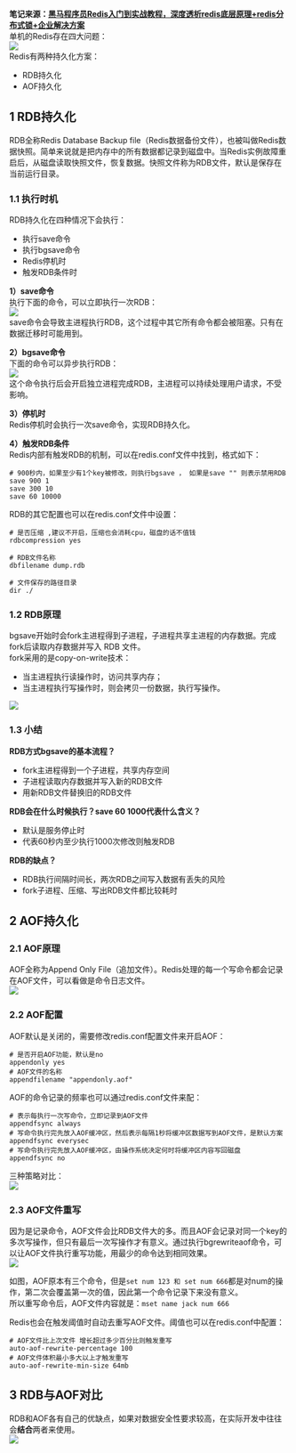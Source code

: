 **笔记来源：**[**黑马程序员Redis入门到实战教程，深度透析redis底层原理+redis分布式锁+企业解决方案**](https://www.bilibili.com/video/BV1cr4y1671t/?spm_id_from=333.337.search-card.all.click&vd_source=e8046ccbdc793e09a75eb61fe8e84a30)<br />单机的Redis存在四大问题：<br />![](https://cdn.nlark.com/yuque/0/2022/png/22334924/1664532308215-177308fc-c6d9-4564-bdd9-fceda380b08b.png#averageHue=%23f1e4e4&clientId=u64bd80a6-af81-4&errorMessage=unknown%20error&height=361&id=g0OM1&originHeight=480&originWidth=1154&originalType=binary&ratio=1&rotation=0&showTitle=false&status=error&style=none&taskId=u4a43e91e-128e-47cb-9b9a-d1b292fd8f5&title=&width=868)<br />Redis有两种持久化方案：

- RDB持久化
- AOF持久化
## 1 RDB持久化
RDB全称Redis Database Backup file（Redis数据备份文件），也被叫做Redis数据快照。简单来说就是把内存中的所有数据都记录到磁盘中。当Redis实例故障重启后，从磁盘读取快照文件，恢复数据。快照文件称为RDB文件，默认是保存在当前运行目录。
### 1.1 执行时机
RDB持久化在四种情况下会执行：

- 执行save命令
- 执行bgsave命令
- Redis停机时
- 触发RDB条件时

**1）save命令**<br />执行下面的命令，可以立即执行一次RDB：<br />![](https://cdn.nlark.com/yuque/0/2022/png/22334924/1664532308202-3ee51825-22a2-4812-ba2e-a3f1705e24c4.png#averageHue=%23042d49&clientId=u64bd80a6-af81-4&errorMessage=unknown%20error&height=105&id=xX9R9&originHeight=193&originWidth=1108&originalType=binary&ratio=1&rotation=0&showTitle=false&status=error&style=none&taskId=u9652382a-beab-4d79-a513-814f491ff87&title=&width=601)<br />save命令会导致主进程执行RDB，这个过程中其它所有命令都会被阻塞。只有在数据迁移时可能用到。

**2）bgsave命令**<br />下面的命令可以异步执行RDB：<br />![](https://cdn.nlark.com/yuque/0/2022/png/22334924/1664532308120-09d52bc6-d8d5-4c4c-ac7a-ec33a94386ea.png#averageHue=%23042d48&clientId=u64bd80a6-af81-4&errorMessage=unknown%20error&height=62&id=Gynzu&originHeight=112&originWidth=1157&originalType=binary&ratio=1&rotation=0&showTitle=false&status=error&style=none&taskId=u830c8df7-dcde-416c-9f21-975e2d92bfb&title=&width=642)<br />这个命令执行后会开启独立进程完成RDB，主进程可以持续处理用户请求，不受影响。

**3）停机时**<br />Redis停机时会执行一次save命令，实现RDB持久化。

**4）触发RDB条件**<br />Redis内部有触发RDB的机制，可以在redis.conf文件中找到，格式如下：
```properties
# 900秒内，如果至少有1个key被修改，则执行bgsave ， 如果是save "" 则表示禁用RDB
save 900 1  
save 300 10  
save 60 10000
```

RDB的其它配置也可以在redis.conf文件中设置：
```properties
# 是否压缩 ,建议不开启，压缩也会消耗cpu，磁盘的话不值钱
rdbcompression yes

# RDB文件名称
dbfilename dump.rdb  

# 文件保存的路径目录
dir ./
```
### 1.2 RDB原理
bgsave开始时会fork主进程得到子进程，子进程共享主进程的内存数据。完成fork后读取内存数据并写入 RDB 文件。<br />fork采用的是copy-on-write技术：

- 当主进程执行读操作时，访问共享内存；
- 当主进程执行写操作时，则会拷贝一份数据，执行写操作。

![](https://cdn.nlark.com/yuque/0/2022/png/22334924/1664532308041-ca74187f-3527-48a3-8f04-81ccb705b4ad.png#averageHue=%23f7efef&clientId=u64bd80a6-af81-4&errorMessage=unknown%20error&height=424&id=jgANO&originHeight=547&originWidth=1514&originalType=binary&ratio=1&rotation=0&showTitle=false&status=error&style=none&taskId=u26829932-da23-4e97-bf57-6f82c8fe276&title=&width=1174)
### 1.3 小结
**RDB方式bgsave的基本流程？**

- fork主进程得到一个子进程，共享内存空间
- 子进程读取内存数据并写入新的RDB文件
- 用新RDB文件替换旧的RDB文件

**RDB会在什么时候执行？save 60 1000代表什么含义？**

- 默认是服务停止时
- 代表60秒内至少执行1000次修改则触发RDB

**RDB的缺点？**

- RDB执行间隔时间长，两次RDB之间写入数据有丢失的风险
- fork子进程、压缩、写出RDB文件都比较耗时

## 2 AOF持久化
### 2.1 AOF原理
AOF全称为Append Only File（追加文件）。Redis处理的每一个写命令都会记录在AOF文件，可以看做是命令日志文件。<br />![](https://cdn.nlark.com/yuque/0/2022/png/22334924/1664532308003-6da78dbf-19d2-46c2-9157-c8b9fa66ae0a.png#averageHue=%23f5e7e6&clientId=u64bd80a6-af81-4&errorMessage=unknown%20error&id=RL4Jk&originHeight=444&originWidth=918&originalType=binary&ratio=1&rotation=0&showTitle=false&status=error&style=none&taskId=u2caf18e1-a097-43eb-982a-8d5a30ef37d&title=)
### 2.2 AOF配置
AOF默认是关闭的，需要修改redis.conf配置文件来开启AOF：
```properties
# 是否开启AOF功能，默认是no
appendonly yes
# AOF文件的名称
appendfilename "appendonly.aof"
```

AOF的命令记录的频率也可以通过redis.conf文件来配：
```properties
# 表示每执行一次写命令，立即记录到AOF文件
appendfsync always 
# 写命令执行完先放入AOF缓冲区，然后表示每隔1秒将缓冲区数据写到AOF文件，是默认方案
appendfsync everysec 
# 写命令执行完先放入AOF缓冲区，由操作系统决定何时将缓冲区内容写回磁盘
appendfsync no
```

三种策略对比：<br />![](https://cdn.nlark.com/yuque/0/2022/png/22334924/1664532308847-7b6922df-7098-478e-b629-33b812cb9088.png#averageHue=%23c3a7a6&clientId=u64bd80a6-af81-4&errorMessage=unknown%20error&id=rsM81&originHeight=168&originWidth=1008&originalType=binary&ratio=1&rotation=0&showTitle=false&status=error&style=none&taskId=u2e9e8d0d-0a65-4ad8-8bf0-068dcbf2101&title=)

### 2.3 AOF文件重写
因为是记录命令，AOF文件会比RDB文件大的多。而且AOF会记录对同一个key的多次写操作，但只有最后一次写操作才有意义。通过执行bgrewriteaof命令，可以让AOF文件执行重写功能，用最少的命令达到相同效果。<br />![](https://cdn.nlark.com/yuque/0/2022/png/22334924/1664532309146-7ab40268-2717-43b5-aecd-e07b7e04845f.png#averageHue=%23f9f8f8&clientId=u64bd80a6-af81-4&errorMessage=unknown%20error&id=VGdhp&originHeight=134&originWidth=970&originalType=binary&ratio=1&rotation=0&showTitle=false&status=error&style=none&taskId=u95a461d4-d669-4f04-8bff-0677b2ac13f&title=)

如图，AOF原本有三个命令，但是`set num 123 和 set num 666`都是对num的操作，第二次会覆盖第一次的值，因此第一个命令记录下来没有意义。<br />所以重写命令后，AOF文件内容就是：`mset name jack num 666`

Redis也会在触发阈值时自动去重写AOF文件。阈值也可以在redis.conf中配置：
```properties
# AOF文件比上次文件 增长超过多少百分比则触发重写
auto-aof-rewrite-percentage 100
# AOF文件体积最小多大以上才触发重写 
auto-aof-rewrite-min-size 64mb
```

## 3 RDB与AOF对比
RDB和AOF各有自己的优缺点，如果对数据安全性要求较高，在实际开发中往往会**结合**两者来使用。<br />![](https://cdn.nlark.com/yuque/0/2022/png/22334924/1664532309055-8defb08d-d9f7-4ab0-a987-0c6cb3505eb8.png#averageHue=%23c9bbba&clientId=u64bd80a6-af81-4&errorMessage=unknown%20error&height=364&id=e89DG&originHeight=435&originWidth=1198&originalType=binary&ratio=1&rotation=0&showTitle=false&status=error&style=none&taskId=ufb95b67c-c420-4201-94ed-f65b4511d77&title=&width=1003)
